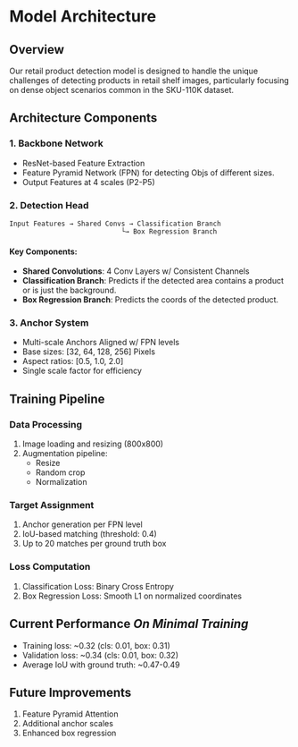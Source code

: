 # Model Architecture

## Overview

Our retail product detection model is designed to handle the unique challenges of detecting products in retail shelf images, particularly focusing on dense object scenarios common in the SKU-110K dataset.

## Architecture Components

### 1. Backbone Network
- ResNet-based Feature Extraction
- Feature Pyramid Network (FPN) for detecting Objs of different sizes.
- Output Features at 4 scales (P2-P5)

### 2. Detection Head
```
Input Features → Shared Convs → Classification Branch
                            └→ Box Regression Branch
```

#### Key Components:
- **Shared Convolutions**: 4 Conv Layers w/ Consistent Channels
- **Classification Branch**: Predicts if the detected area contains a product or is just the background.
- **Box Regression Branch**: Predicts the coords of the detected product.

### 3. Anchor System
- Multi-scale Anchors Aligned w/ FPN levels
- Base sizes: [32, 64, 128, 256] Pixels
- Aspect ratios: [0.5, 1.0, 2.0]
- Single scale factor for efficiency

## Training Pipeline

### Data Processing
1. Image loading and resizing (800x800)
2. Augmentation pipeline:
   - Resize
   - Random crop
   - Normalization

### Target Assignment
1. Anchor generation per FPN level
2. IoU-based matching (threshold: 0.4)
3. Up to 20 matches per ground truth box

### Loss Computation
1. Classification Loss: Binary Cross Entropy
2. Box Regression Loss: Smooth L1 on normalized coordinates

## Current Performance *On Minimal Training*

- Training loss: ~0.32 (cls: 0.01, box: 0.31)
- Validation loss: ~0.34 (cls: 0.01, box: 0.32)
- Average IoU with ground truth: ~0.47-0.49

## Future Improvements

1. Feature Pyramid Attention
2. Additional anchor scales
3. Enhanced box regression
